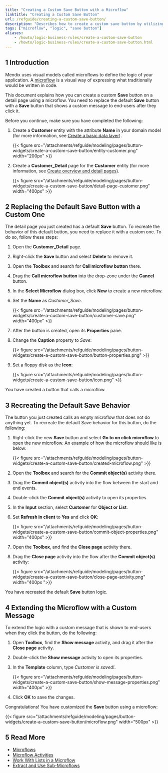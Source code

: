 ```yaml
---
title: "Creating a Custom Save Button with a Microflow"
linktitle: "Creating a Custom Save Button"
url: /refguide/creating-a-custom-save-button/
description: "Describes how to create a custom save button by utilizing microflows."
tags: ["microflow", "logic", "save button"]
aliases:
    - /howto/logic-business-rules/create-a-custom-save-button
    - /howto/logic-business-rules/create-a-custom-save-button.html
---
```

## 1 Introduction

Mendix uses visual models called microflows to define the logic of your application. A [microflow](/refguide/microflows/) is a visual way of expressing what traditionally would be written in code. 

This document explains how you can create a custom **Save** button on a detail page using a microflow. You need to replace the default **Save** button with a **Save** button that shows a custom message to end-users after they click it. 

Before you continue, make sure you have completed the following:

1. Create a **Customer** entity with the attribute **Name** in your domain model (for more information, see [Create a basic data layer](/howto/data-models/create-a-basic-data-layer/)).

    {{< figure src="/attachments/refguide/modeling/pages/button-widgets/create-a-custom-save-button/entity-customer.png" width="200px" >}}

2. Create a **Customer_Detail** page for the **Customer** entity (for more information, see [Create overview and detail pages](/howto/front-end/create-your-first-two-overview-and-detail-pages/)).

    {{< figure src="/attachments/refguide/modeling/pages/button-widgets/create-a-custom-save-button/detail-page-customer.png" width="400px" >}}

## 2 Replacing the Default Save Button with a Custom One

The detail page you just created has a default **Save** button. To recreate the behavior of this default button, you need to replace it with a custom one. To do so, follow these steps:

1. Open the **Customer_Detail** page.
2. Right-click the **Save** button and select **Delete** to remove it.
3. Open the **Toolbox** and search for **Call microflow button** there.
4. Drag the **Call microflow button** into the drop-zone under the **Cancel** button.
5. In the **Select Microflow** dialog box, click **New** to create a new microflow.
6. Set the **Name** as *Customer_Save*.

    {{< figure src="/attachments/refguide/modeling/pages/button-widgets/create-a-custom-save-button/customer-save.png" width="400px" >}}

7. After the button is created, open its **Properties** pane.
8. Change the **Caption** property to *Save*:

    {{< figure src="/attachments/refguide/modeling/pages/button-widgets/create-a-custom-save-button/button-properties.png" >}}

9. Set a floppy disk as the **Icon**:

    {{< figure src="/attachments/refguide/modeling/pages/button-widgets/create-a-custom-save-button/icon.png" >}}

You have created a button that calls a microflow.

## 3 Recreating the Default Save Behavior

The button you just created calls an empty microflow that does not do anything yet. To recreate the default Save behavior for this button, do the following:

1. Right-click the new **Save** button and select **Go to on click microflow** to open the new microflow. An example of how the microflow should like is below:

    {{< figure src="/attachments/refguide/modeling/pages/button-widgets/create-a-custom-save-button/created-microflow.png" >}}

2. Open the **Toolbox** and search for the **Commit object(s)** activity there.
3. Drag the **Commit object(s)** activity into the flow between the start and end events.
4. Double-click the **Commit object(s)** activity to open its properties.
5. In the **Input** section, select **Customer** for **Object or List**.
6. Set **Refresh in client** to **Yes** and click **OK**:

    {{< figure src="/attachments/refguide/modeling/pages/button-widgets/create-a-custom-save-button/commit-object-properties.png" width="400px" >}}

7. Open the **Toolbox**, and find the **Close page** activity there.
8. Drag the **Close page** activity into the flow after the **Commit object(s)** activity:

    {{< figure src="/attachments/refguide/modeling/pages/button-widgets/create-a-custom-save-button/close-page-activity.png" width="400px ">}}

You have recreated the default **Save** button logic.

## 4 Extending the Microflow with a Custom Message

To extend the logic with a custom message that is shown to end-users when they click the button, do the following:

1. Open **Toolbox**, find the **Show message** activity, and drag it after the **Close page** activity.
2. Double-click the **Show message** activity to open its properties.
3. In the **Template** column, type *Customer is saved!*.

    {{< figure src="/attachments/refguide/modeling/pages/button-widgets/create-a-custom-save-button/show-message-properties.png" width="400px" >}}

4. Click **OK** to save the changes. 

Congratulations! You have customized the **Save** button using a microflow: 

{{< figure src="/attachments/refguide/modeling/pages/button-widgets/create-a-custom-save-button/microflow.png" width="500px" >}}

## 5 Read More

* [Microflows](/refguide/microflows/)
* [Microflow Activities](/refguide/activities/)
* [Work With Lists in a Microflow](/howto/logic-business-rules/working-with-lists-in-a-microflow/)
* [Extract and Use Sub-Microflows](/howto/logic-business-rules/extract-and-use-sub-microflows/)
